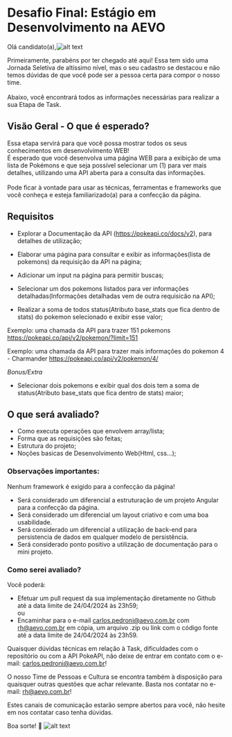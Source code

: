 # Desafio Final: Estágio em Desenvolvimento na AEVO

Olá candidato(a),![alt text](https://static.wikia.nocookie.net/pokemongo/images/c/cd/Sticker_Funwari_Charmander.png/revision/latest?cb=20200817175607)

Primeiramente, parabéns por ter chegado até aqui! Essa tem sido uma Jornada Seletiva de altíssimo nível, mas o seu cadastro se destacou e não temos dúvidas de que você pode ser a pessoa certa para compor o nosso time.<br><br>
Abaixo, você encontrará todos as informações necessárias para realizar a sua Etapa de Task.<br>

## Visão Geral - O que é esperado?
Essa etapa servirá para que você possa mostrar todos os seus conhecimentos em desenvolvimento WEB! <br>
É esperado que você desenvolva uma página WEB para a exibição de uma lista de Pokémons e que seja possível selecionar um (1) para ver mais detalhes, utilizando uma API aberta para a consulta das informações. <br><br>
Pode ficar à vontade para usar as técnicas, ferramentas e frameworks que você conheça e esteja familiarizado(a) para a confecção da página.<br>

## Requisitos
- Explorar a Documentação da API (https://pokeapi.co/docs/v2), para detalhes de utilização; 

- Elaborar uma página para consultar e exibir as informações(lista de pokemons) da requisição da API na página;

- Adicionar um input na página para permitir buscas;

- Selecionar um dos pokemons listados para ver informações detalhadas(Informações detalhadas vem de outra requisicão na API);

- Realizar a soma de todos status(Atributo base_stats que fica dentro de stats)  do pokemon selecionado e exibir esse valor;<br>

Exemplo: uma chamada da API para trazer 151 pokemons 
https://pokeapi.co/api/v2/pokemon/?limit=151

Exemplo: uma chamada da API para trazer mais informações do pokemon 4 - Charmander
https://pokeapi.co/api/v2/pokemon/4/


*Bonus/Extra*
- Selecionar dois pokemons e exibir qual dos dois tem a soma de status(Atributo base_stats que fica dentro de stats)  maior;<br>

## O que será avaliado?
- Como executa operações que envolvem array/lista;
- Forma que as requisições são feitas;
- Estrutura do projeto;
- Noções basicas de Desenvolvimento Web(Html, css...); 

### Observações importantes:
Nenhum framework é exigido para a confecção da página!<br>

- Será considerado um diferencial a estruturação de um projeto Angular para a confecção da página.<br>
- Será considerado um diferencial um layout criativo e com uma boa usabilidade.<br>
- Será considerado um diferencial a utilização de back-end para persistencia de dados em qualquer modelo de persistência.<br>
- Será considerado ponto positivo a utilização de documentação para o mini projeto.<br>

### Como serei avaliado?
Você poderá:
- Efetuar um pull request da sua implementação diretamente no Github até a data limite de 24/04/2024 às 23h59; <br>
ou  
- Encaminhar para o e-mail carlos.pedroni@aevo.com.br com rh@aevo.com.br em cópia, um arquivo .zip ou link com o código fonte até a data limite de 24/04/2024 às 23h59. <br>

Quaisquer dúvidas técnicas em relação à Task, dificuldades com o repositório ou com a API PokeAPI, não deixe de entrar em contato com o e-mail: carlos.pedroni@aevo.com.br!

O nosso Time de Pessoas e Cultura se encontra também à disposição para quaisquer outras questões que achar relevante. Basta nos contatar no e-mail: rh@aevo.com.br!

Estes canais de comunicação estarão sempre abertos para você, não hesite em nos contatar caso tenha dúvidas.

Boa sorte! 🧡 ![alt text](https://static.wikia.nocookie.net/pokemongo/images/a/af/Sticker_Funwari_Bulbasaur_bye.png/revision/latest?cb=20200825201636)

